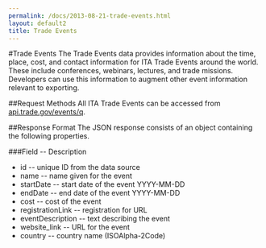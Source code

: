 ```yaml
---
permalink: /docs/2013-08-21-trade-events.html
layout: default2
title: Trade Events
---
```


#Trade Events
The Trade Events data provides information about the time, place, cost, and contact information for ITA Trade Events around the world.  These include conferences, webinars, lectures, and trade missions.  Developers can use this information to augment other event information relevant to exporting.

##Request Methods
All ITA Trade Events can be accessed from [api.trade.gov/events/q](http://ec2-23-22-114-119.compute-1.amazonaws.com/trade_events/search.json?q=filters&size=100).

##Response Format
The JSON response consists of an object containing the following properties.

###Field -- Description
* id -- unique ID from the data source
* name -- name given for the event
* startDate -- start date of the event YYYY-MM-DD
* endDate -- end date of the event YYYY-MM-DD
* cost -- cost of the event
* registrationLink -- registration for URL
* eventDescription -- text describing the event
* website_link -- URL for the event
* country -- country name (ISOAlpha-2Code)

